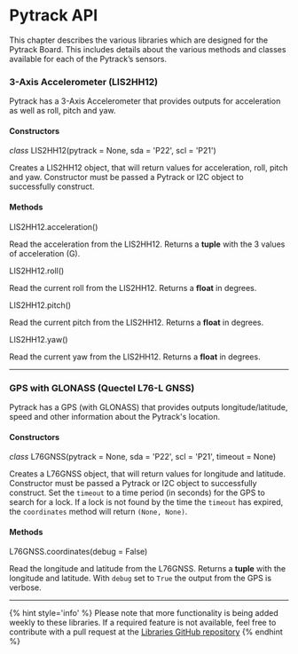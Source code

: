 # Pytrack API

This chapter describes the various libraries which are designed for the Pytrack Board. This includes details about the various methods and classes available for each of the Pytrack’s sensors.

### 3-Axis Accelerometer (LIS2HH12)

Pytrack has a 3-Axis Accelerometer that provides outputs for acceleration as well as roll, pitch and yaw.

#### Constructors

<class><i>class</i> LIS2HH12(pytrack = None, sda = 'P22', scl = 'P21')</class>

Creates a LIS2HH12 object, that will return values for acceleration, roll, pitch and yaw. Constructor must be passed a Pytrack or I2C object to successfully construct.

#### Methods
<function>LIS2HH12.acceleration()</function>

Read the acceleration from the LIS2HH12. Returns a **tuple** with the 3 values of acceleration (G).

<function>LIS2HH12.roll()</function>

Read the current roll from the LIS2HH12. Returns a **float** in degrees.

<function>LIS2HH12.pitch()</function>

Read the current pitch from the LIS2HH12. Returns a **float** in degrees.

<function>LIS2HH12.yaw()</function>

Read the current yaw from the LIS2HH12. Returns a **float** in degrees.

***

### GPS with GLONASS (Quectel L76-L GNSS)

Pytrack has a GPS (with GLONASS) that provides outputs longitude/latitude, speed and other information about the Pytrack's location.

#### Constructors

<class><i>class</i> L76GNSS(pytrack = None, sda = 'P22', scl = 'P21', timeout = None)</class>

Creates a L76GNSS object, that will return values for longitude and latitude. Constructor must be passed a Pytrack or I2C object to successfully construct. Set the ``timeout`` to a time period (in seconds) for the GPS to search for a lock. If a lock is not found by the time the ``timeout`` has expired, the ``coordinates`` method will return ``(None, None)``.

#### Methods
<function>L76GNSS.coordinates(debug = False)</function>

Read the longitude and latitude from the L76GNSS. Returns a **tuple** with the longitude and latitude. With ``debug`` set to ``True`` the output from the GPS is verbose.

***

{% hint style='info' %}
Please note that more functionality is being added weekly to these libraries. If a required feature is not available, feel free to contribute with a pull request at the [Libraries GitHub repository](https://github.com/pycom/pycom-libraries)
{% endhint %}
